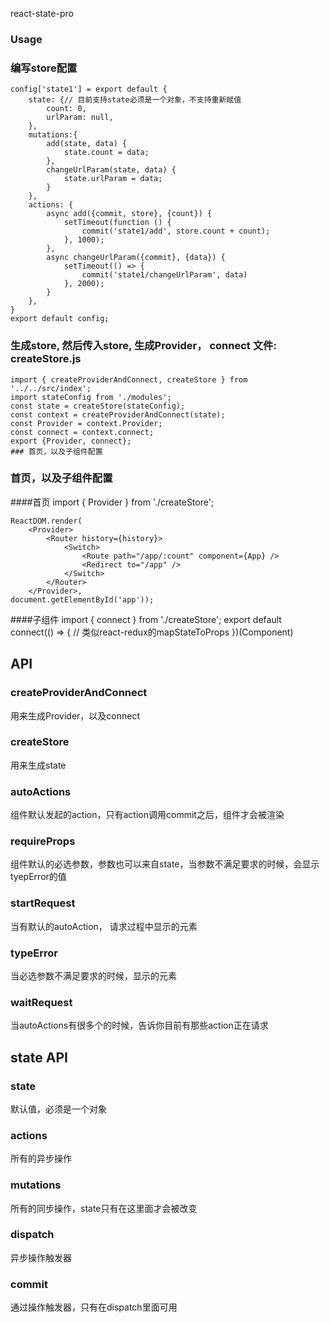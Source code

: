 react-state-pro
### Usage
### 编写store配置
```
config['state1'] = export default {
    state: {// 目前支持state必须是一个对象，不支持重新赋值
        count: 0,
        urlParam: null,
    },
    mutations:{
        add(state, data) {
            state.count = data;
        },
        changeUrlParam(state, data) {
            state.urlParam = data;
        }
    },
    actions: {
        async add({commit, store}, {count}) {
            setTimeout(function () {
                commit('state1/add', store.count + count);
            }, 1000);
        },
        async changeUrlParam({commit}, {data}) {
            setTimeout(() => {
                commit('state1/changeUrlParam', data)
            }, 2000);
        } 
    },
}
export default config;
```
### 生成store, 然后传入store, 生成Provider， connect 文件: createStore.js 
```
import { createProviderAndConnect, createStore } from '../../src/index';
import stateConfig from './modules';
const state = createStore(stateConfig);
const context = createProviderAndConnect(state);
const Provider = context.Provider;
const connect = context.connect;
export {Provider, connect};
### 首页，以及子组件配置
```
### 首页，以及子组件配置
####首页
import { Provider } from './createStore';
```
ReactDOM.render(
    <Provider>
        <Router history={history}>
            <Switch>
                <Route path="/app/:count" component={App} />
                <Redirect to="/app" />
            </Switch>
        </Router>
    </Provider>,
document.getElementById('app'));
```
####子组件
import { connect } from './createStore';
export default connect(() => {
    // 类似react-redux的mapStateToProps
})(Component)
## API
### createProviderAndConnect
用来生成Provider，以及connect
### createStore
用来生成state
### autoActions
组件默认发起的action，只有action调用commit之后，组件才会被渲染
### requireProps
组件默认的必选参数，参数也可以来自state，当参数不满足要求的时候，会显示tyepError的值
### startRequest
当有默认的autoAction， 请求过程中显示的元素
### typeError
当必选参数不满足要求的时候，显示的元素
### waitRequest
当autoActions有很多个的时候，告诉你目前有那些action正在请求

## state API
### state
默认值，必须是一个对象
### actions
所有的异步操作
### mutations
所有的同步操作，state只有在这里面才会被改变
### dispatch
异步操作触发器
### commit
通过操作触发器，只有在dispatch里面可用

